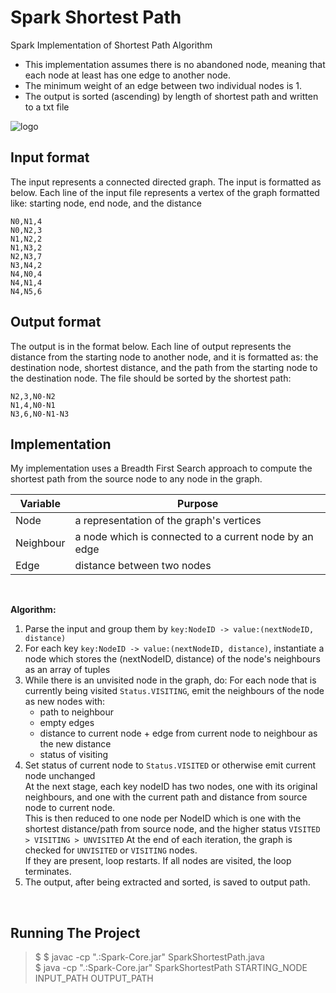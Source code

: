 # Spark Shortest Path
Spark Implementation of Shortest Path Algorithm

* This implementation assumes there is no abandoned node, meaning that each node at least has one edge to another node.
* The minimum weight of an edge between two individual nodes is 1.
* The output is sorted (ascending) by length of shortest path and written to a txt file

![logo](https://github.com/natashajenny/SparkShortestPath/Weighted-Graph.png)


## Input format
The input represents a connected directed graph.
The input is formatted as below. Each line of the input file represents a vertex of the graph formatted like: starting node, end node, and the distance
```
N0,N1,4
N0,N2,3
N1,N2,2
N1,N3,2
N2,N3,7
N3,N4,2
N4,N0,4
N4,N1,4
N4,N5,6
```

## Output format
The output is in the format below. Each line of output represents the distance from the starting node to another node, and it is formatted as: the destination node, shortest distance, and the path from the starting node to the destination node. The file should be sorted by the shortest path:
```
N2,3,N0-N2
N1,4,N0-N1
N3,6,N0-N1-N3
```

## Implementation
My implementation uses a Breadth First Search approach to compute the shortest path from the source node to any node in the graph.


Variable | Purpose |
--- | --- |
| Node     | a representation of the graph's vertices |
| Neighbour |  a node which is connected to a current node by an edge |
| Edge | distance between two nodes  |

&nbsp;

**Algorithm:**
1. Parse the input and group them by ```key:NodeID -> value:(nextNodeID, distance)```
2. For each key ```key:NodeID -> value:(nextNodeID, distance)```, instantiate a node which stores the (nextNodeID, distance) of the node's neighbours as an array of tuples
3. While there is an unvisited node in the graph, do:
For each node that is currently being visited ```Status.VISITING```, emit the neighbours of the node as new nodes with:
    * path to neighbour
    * empty edges
    * distance to current node + edge from current node to neighbour as the new distance
    * status of visiting
4. Set status of current node to ```Status.VISITED``` or otherwise emit current node unchanged</br>
At the next stage, each key nodeID has two nodes, one with its original neighbours, and one with the current path and distance from source node to current node.</br>
This is then reduced to one node per NodeID which is one with the shortest distance/path from source node, and the higher status `VISITED > VISITING > UNVISITED`
At the end of each iteration, the graph is checked for `UNVISITED` or `VISITING` nodes.</br>
If they are present, loop restarts. If all nodes are visited, the loop terminates.</br>
5. The output, after being extracted and sorted, is saved to output path.
  
&nbsp;

## Running The Project
> $ $ javac -cp ".:Spark-Core.jar" SparkShortestPath.java <br>
> $ java -cp ".:Spark-Core.jar" SparkShortestPath STARTING_NODE INPUT_PATH OUTPUT_PATH

